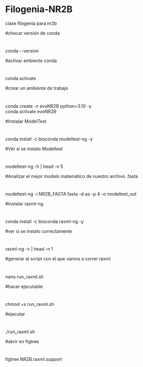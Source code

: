 # Filogenia-NR2B
clase filogenía para nr2b

#checar versión de conda
#
conda --version 


#activar ambiente conda
#
conda activate 



 #crear un ambiente de trabajo
 #
conda create -n evoNR2B python=3.10 -y   
conda activate evoNR2B


#Instalar ModelTest
#
conda install -c bioconda modeltest-ng -y


#Ver si se instalo Modeltest
#

modeltest-ng -h | head -n 5


#Analizar el mejor modelo matemático de nuestro archivo .fasta
#

modeltest-ng -i NR2B_FASTA.fasta -d aa -p 4 -o modeltest_out


#instalar raxml-ng
#

conda install -c bioconda raxml-ng -y

#ver si se instalo correctamente
#

raxml-ng -v | head -n 1

#generar el script con el que vamos a correr raxml
#

nano run_raxml.sh

#hacer ejecutable
#

chmod +x run_raxml.sh

#ejecutar
#

./run_raxml.sh

#abrir en figtree
#

figtree NR2B.raxml.support

